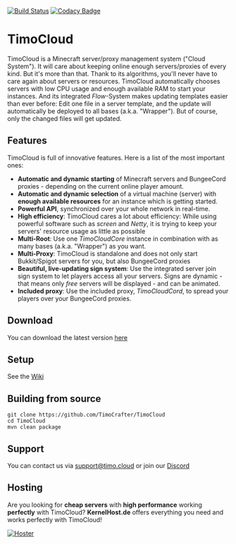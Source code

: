 [![Build Status](http://jenkins.timo.cloud/job/TimoCloud/job/master/badge/icon)](http://jenkins.timo.cloud/job/TimoCloud/job/master/) [![Codacy Badge](https://api.codacy.com/project/badge/Grade/b341b86dc4704d59b54f059d0cf6d5d1)](https://www.codacy.com/project/TimoCrafter/TimoCloud/dashboard?utm_source=github.com&amp;utm_medium=referral&amp;utm_content=TimoCloud/TimoCloud&amp;utm_campaign=Badge_Grade_Dashboard)
# TimoCloud
TimoCloud is a Minecraft server/proxy management system ("Cloud System"). It will care about keeping online enough servers/proxies of every kind. But it's more than that. Thank to its algorithms, you'll never have to care again about servers or resources. TimoCloud automatically chooses servers with low CPU usage and enough available RAM to start your instances. And its integrated *Flow*-System makes updating templates easier than ever before: Edit one file in a server template, and the update will automatically be deployed to all bases (a.k.a. "Wrapper"). But of course, only the changed files will get updated.

## Features
TimoCloud is full of innovative features. Here is a list of the most important ones:

 - **Automatic and dynamic starting** of Minecraft servers and BungeeCord proxies - depending on the current online player amount.
 - **Automatic and dynamic selection** of a virtual machine (server) with **enough available resources** for an instance which is getting started.
 - **Powerful API**, synchronized over your whole network in real-time.
 - **High efficiency**: TimoCloud cares a lot about efficiency: While using powerful software such as *screen* and *Netty*, it is trying to keep your servers' resource usage as little as possible
 - **Multi-Root**: Use one *TimoCloudCore* instance in combination with as many bases (a.k.a. "Wrapper") as you want. 
 - **Multi-Proxy**: TimoCloud is standalone and does not only start Bukkit/Spigot servers for you, but also BungeeCord proxies
 - **Beautiful, live-updating sign system**: Use the integrated server join sign system to let players access all your servers. Signs are dynamic - that means only _free_ servers will be displayed - and can be animated.
 - **Included proxy**: Use the included proxy, *TimoCloudCord*, to spread your players over your BungeeCord proxies.
 
 ## Download
 You can download the latest version [here](https://jenkins.timo.cloud/job/TimoCloud/job/master/lastSuccessfulBuild/artifact/TimoCloud-Universal/target/TimoCloud.jar)
 
 ## Setup
 See the [Wiki](https://github.com/TimoCrafter/TimoCloud/wiki)

 ## Building from source
 ```
 git clone https://github.com/TimoCrafter/TimoCloud
 cd TimoCloud
 mvn clean package
 ```
 
 ## Support
 You can contact us via [support@timo.cloud](mailto:support@timo.cloud) or join our [Discord](https://discord.gg/RTNn4SE)
 
 ## Hosting
Are you looking for **cheap servers** with **high performance** working **perfectly** with TimoCloud? **KernelHost.de** offers everything you need and works perfectly with TimoCloud!

 [![Hoster](https://timo.cloud/img/hoster_large.png)](https://www.kernelhost.de/rootserver-mieten)
